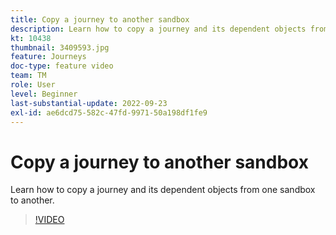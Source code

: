 ```yaml
---
title: Copy a journey to another sandbox
description: Learn how to copy a journey and its dependent objects from one sandbox to another.
kt: 10438
thumbnail: 3409593.jpg
feature: Journeys
doc-type: feature video
team: TM
role: User
level: Beginner
last-substantial-update: 2022-09-23
exl-id: ae6dcd75-582c-47fd-9971-50a198df1fe9
---
```

# Copy a journey to another sandbox

Learn how to copy a journey and its dependent objects from one sandbox to another.

>[!VIDEO](https://video.tv.adobe.com/v/3409593?quality=12)
